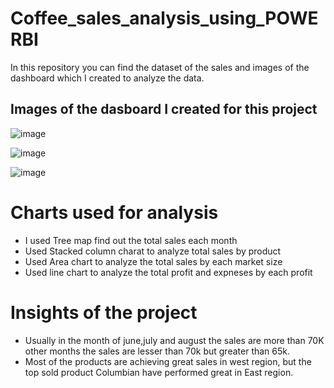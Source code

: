 # Coffee_sales_analysis_using_POWERBI
In this repository you can find the dataset of the sales and images of the dashboard which I created to analyze the data.

## Images of the dasboard I created for this project

![image](https://github.com/user-attachments/assets/f03d9cff-effa-4e5b-97da-fbb33c44edf1)

![image](https://github.com/user-attachments/assets/b2a672bd-deda-43bc-b817-d9941bcba593)

![image](https://github.com/user-attachments/assets/25676dfb-5f61-4661-9963-fee563c57fc8)

# Charts used for analysis
- I used Tree map find out the total sales each month
- Used Stacked column charat to analyze total sales by product
- Used Area chart to analyze the total sales by each market size 
- Used line chart to analyze the total profit and expneses by each profit 


# Insights of the project
- Usually in the month of june,july and august the sales are more than 70K other months the sales are lesser than 70k but greater than 65k.
- Most of the products are achieving great sales in west region, but the top sold product Columbian have performed great in East region.
